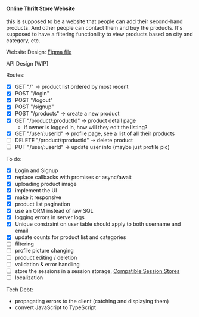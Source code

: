 #### Online Thrift Store Website

this is supposed to be a website that people can add their second-hand products. And other people can contact them and buy the products. It's supposed to have a filtering functionility to view products based on city and category, etc.

Website Design:
[Figma file](https://www.figma.com/file/O0aK1iUPN4GSZW4q0DIo3O/online-thrift-store?node-id=0%3A1)

API Design [WIP]

Routes:

- [x] GET "/" -> product list ordered by most recent
- [x] POST "/login"
- [x] POST "/logout"
- [x] POST "/signup"
- [x] POST "/products" -> create a new product
- [x] GET "/product/:productId" -> product detail page
  - if owner is logged in, how will they edit the listing?
- [x] GET "/user/:userId" -> profile page, see a list of all their products
- [ ] DELETE "/product/:productId" -> delete product
- [ ] PUT "/user/:userId" -> update user info (maybe just profile pic)

To do:

- [x] Login and Signup
- [x] replace callbacks with promises or async/await
- [x] uploading product image
- [x] implement the UI
- [x] make it responsive
- [x] product list pagination
- [x] use an ORM instead of raw SQL
- [x] logging errors in server logs
- [x] Unique constraint on user table should apply to both username and email
- [x] update counts for product list and categories
- [ ] filtering
- [ ] profile picture changing
- [ ] product editing / deletion
- [ ] validation & error handling
- [ ] store the sessions in a session storage, [Compatible Session Stores](http://expressjs.com/en/resources/middleware/session.html#compatible-session-stores)
- [ ] localization

Tech Debt:

- propagating errors to the client (catching and displaying them)
- convert JavaScript to TypeScript
